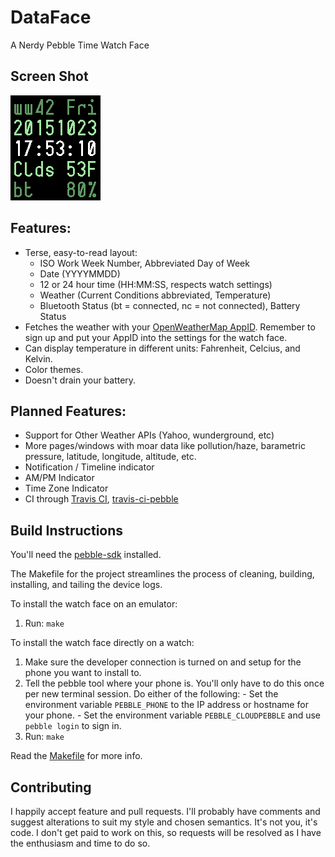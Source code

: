 # DataFace
A Nerdy Pebble Time Watch Face

Screen Shot
---
![Screen Shot](resources/images/screenshot.png)

Features:
---
  - Terse, easy-to-read layout:
    - ISO Work Week Number, Abbreviated Day of Week
    - Date (YYYYMMDD)
    - 12 or 24 hour time (HH:MM:SS, respects watch settings)
    - Weather (Current Conditions abbreviated, Temperature)
    - Bluetooth Status (bt = connected, nc = not connected), Battery Status
  - Fetches the weather with your [OpenWeatherMap AppID](http://openweathermap.org/appid).
    Remember to sign up and put your AppID into the settings for the watch face.
  - Can display temperature in different units: Fahrenheit, Celcius, and Kelvin.
  - Color themes.
  - Doesn't drain your battery.

Planned Features:
---
  - Support for Other Weather APIs (Yahoo, wunderground, etc)
  - More pages/windows with moar data like pollution/haze, barametric pressure,
    latitude, longitude, altitude, etc.
  - Notification / Timeline indicator
  - AM/PM Indicator
  - Time Zone Indicator
  - CI through [Travis CI](https://travis-ci.org/), [travis-ci-pebble](https://github.com/spangborn/travis-ci-pebble)

Build Instructions
---
You'll need the [pebble-sdk](http://developer.getpebble.com/sdk/) installed.

The Makefile for the project streamlines the process of cleaning, building, installing, and tailing the device logs.

To install the watch face on an emulator:
  1. Run: `make`

To install the watch face directly on a watch:
  1. Make sure the developer connection is turned on and setup for the phone you want to install to.
  1. Tell the pebble tool where your phone is. You'll only have to do this once per new terminal session.
     Do either of the following:
    - Set the environment variable `PEBBLE_PHONE` to the IP address or hostname for your phone.
    - Set the environment variable `PEBBLE_CLOUDPEBBLE` and use `pebble login` to sign in.
  1. Run: `make`

Read the [Makefile](Makefile) for more info.

Contributing
---
I happily accept feature and pull requests.  I'll probably have comments and
suggest alterations to suit my style and chosen semantics.  It's not you, it's
code.  I don't get paid to work on this, so requests will be resolved as I have
the enthusiasm and time to do so.

